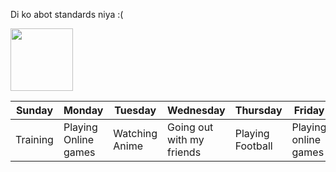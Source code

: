 Di ko abot standards niya :(


<img src="![image](https://user-images.githubusercontent.com/122423840/212249884-057fe39f-d0fd-4124-bb42-d5c97b896368.png)
" width="100" height="100">

| Sunday | Monday | Tuesday | Wednesday | Thursday | Friday | Saturday |
| ------ | ------ | ------- | --------- | -------- | ------ | -------- |
| Training | Playing Online games | Watching Anime | Going out with my friends | Playing Football | Playing online games | Training
